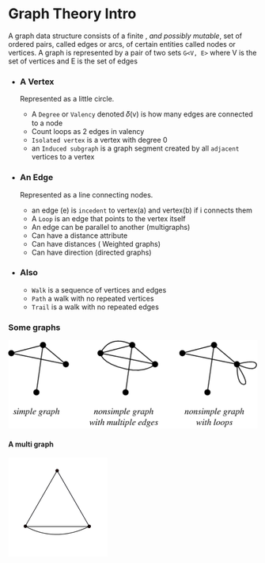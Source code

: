 # Graph Theory Intro

A graph data structure consists of a finite , *and possibly mutable*, set of ordered pairs, called edges or arcs, of certain entities called nodes or vertices. A graph is represented by a pair of two sets `G<V, E>`
where V is the set of vertices and E is the set of edges

<!--TL;DR a graph is formed by vertices and edges connecting the vertices -->


+ ### A Vertex
    Represented as a little circle.
    + A `Degree` or `Valency` denoted 𝛿(v) is how many edges are connected to a node
    + Count loops as 2 edges in valency
    + `Isolated vertex` is a vertex with degree 0
    + an `Induced subgraph` is a graph segment created by all `adjacent` vertices to a vertex

+ ### An Edge
    Represented as a line connecting nodes.
    + an edge (e) is `incedent` to vertex(a) and vertex(b) if i connects them
    + A `Loop` is an edge that points to the vertex itself
    + An edge can be parallel to another (multigraphs)
    + Can have a distance attribute
    + Can have distances ( Weighted graphs)
    + Can have direction (directed graphs)

+ ### Also
    + `Walk` is a sequence of vertices and edges
    + `Path` a walk with no repeated vertices
    + `Trail` is a walk with no repeated edges

### Some graphs
![](Images/img1.png)
#### A multi graph
![](Images/img2.png)